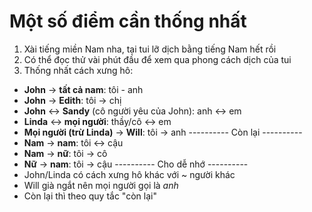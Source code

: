 ﻿# Một số điểm cần thống nhất

1. Xài tiếng miền Nam nha, tại tui lỡ dịch bằng tiếng Nam hết rồi
2. Có thể đọc thử vài phút đầu để xem qua phong cách dịch của tui
3. Thống nhất cách xưng hô:
  * **John** -> **tất cả nam**: tôi - anh
  * **John** -> **Edith**: tôi -> chị
  * **John** <-> **Sandy** (cô người yêu của John): anh <-> em
  * **Linda** <-> **mọi người**: thầy/cô <-> em
  * **Mọi người (trừ Linda)** -> **Will**: tôi -> anh
  ---------- Còn lại ----------
  * **Nam** -> **nam**: tôi <-> cậu
  * **Nam** -> **nữ**: tôi -> cô
  * **Nữ** -> **nam**: tôi -> cậu
  ---------- Cho dễ nhớ ----------
  * John/Linda có cách xưng hô khác với ~ người khác
  * Will già ngắt nên mọi người gọi là *anh*
  * Còn lại thì theo quy tắc "còn lại"
